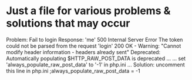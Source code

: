 # Just a file for various problems & solutions that may occur

Problem: Fail to login
Response:
'me' 500 Internal Server Error
	The token could not be parsed from the request
'login' 200 OK -
	Warning: "Cannot modify header information - headers already sent"
	Deprecated:  Automatically populating $HTTP_RAW_POST_DATA is deprecated ...
	... set 'always_populate_raw_post_data' to '-1' in php.ini ...
Solution:
	uncomment this line in php.ini
	;always_populate_raw_post_data = -1
